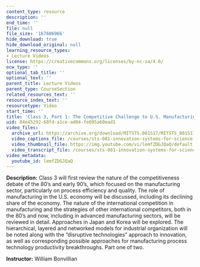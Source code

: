 ```yaml
---
content_type: resource
description: ''
end_time: ''
file: null
file_size: '167606966'
hide_download: true
hide_download_original: null
learning_resource_types:
- Lecture Videos
license: https://creativecommons.org/licenses/by-nc-sa/4.0/
ocw_type: ''
optional_tab_title: ''
optional_text: ''
parent_title: Lecture Videos
parent_type: CourseSection
related_resources_text: ''
resource_index_text: ''
resourcetype: Video
start_time: ''
title: 'Class 3, Part 1: The Competitive Challenge to U.S. Manufacturing'
uid: 04e45292-68fd-a1ce-ad04-fe695a60ead1
video_files:
  archive_url: https://archive.org/download/MITSTS.081S17/MITSTS_081S17_Class03_1_300k.mp4
  video_captions_file: /courses/sts-081-innovation-systems-for-science-technology-energy-manufacturing-and-health-spring-2017/a6afe1a1ab6e5ca6bc84ab772ba16713_lemfZDGJQaQ.vtt
  video_thumbnail_file: https://img.youtube.com/vi/lemfZDGJQaQ/default.jpg
  video_transcript_file: /courses/sts-081-innovation-systems-for-science-technology-energy-manufacturing-and-health-spring-2017/99cd92f10153d8fd37d4524a38778fe9_lemfZDGJQaQ.pdf
video_metadata:
  youtube_id: lemfZDGJQaQ
---
```


**Description:** Class 3 will first review the nature of the competitiveness debate of the 80’s and early 90’s, which focused on the manufacturing sector, particularly on process efficiency and quality. The role of manufacturing in the U.S. economy will be discussed, including its declining share of the economy. The nature of the international competition in manufacturing and the strategies of other international competitors, both in the 80’s and now, including in advanced manufacturing sectors, will be reviewed in detail. Approaches in Japan and Korea will be explored. The hierarchical, layered and networked models for industrial organization will be noted along with the “disruptive technologies” approach to innovation, as well as corresponding possible approaches for manufacturing process technology productivity breakthroughs. Part one of two.

**Instructor:** William Bonvillian

